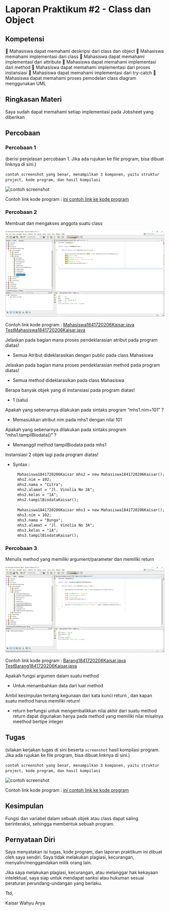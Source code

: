 # Laporan Praktikum #2 - Class dan Object

## Kompetensi

 Mahasiswa dapat memahami deskripsi dari class dan object 
 Mahasiswa memahami implementasi dari class 
 Mahasiswa dapat memahami implementasi dari attribute 
 Mahasiswa dapat memahami implementasi dari method 
 Mahasiswa dapat memahami implementasi dari proses instansiasi 
 Mahasiswa dapat memahami implementasi dari try-catch 
 Mahasiswa dapat memahami proses pemodelan class diagram menggunakan UML 

## Ringkasan Materi

Saya sudah dapat memahami setiap implementasi pada Jobsheet yang diberikan

## Percobaan

### Percobaan 1

(berisi penjelasan percobaan 1. Jika ada rujukan ke file program, bisa dibuat linknya di sini.)

`contoh screenshot yang benar, menampilkan 3 komponen, yaitu struktur project, kode program, dan hasil kompilasi`

![contoh screenshot](img/contoh-schot1.PNG)

Contoh link kode program : [ini contoh link ke kode program](../../src/1_Pengantar_Konsep_PBO/Contoh12345Habibie.java)

### Percobaan 2

 Membuat dan mengakses anggota suatu class

![Screenshot](img/Screenshot_3.jpg)

Contoh link kode program :
[Mahasiswa1841720206Kaisar.java](../../src/2_Class_dan_Object/Mahasiswa1841720206Kaisar.java)
[TestMahasiswa1841720206Kaisar.java](../../src/2_Class_dan_Object/TestMahasiswa1841720206Kaisar.java)

Jelaskan pada bagian mana proses pendeklarasian atribut pada program diatas!
- Semua Atribut dideklarasikan dengan public pada class Mahasiswa

Jelaskan pada bagian mana proses pendeklarasian method pada program diatas!
- Semua method dideklarasikan pada class Mahasiswa

Berapa banyak objek yang di instansiasi pada program diatas!
- 1 (satu)

 Apakah yang sebenarnya dilakukan pada sintaks program “mhs1.nim=101” ?
- Memasukkan atribut nim pada mhs1 dengan nilai 101

 Apakah yang sebenarnya dilakukan pada sintaks program “mhs1.tampilBiodata()” ?
- Memanggil method tampilBiodata pada mhs1

Instansiasi 2 objek lagi pada program diatas!
- Syntax :

        Mahasiswa1841720206Kaisar mhs2 = new Mahasiswa1841720206Kaisar();
        mhs2.nim = 102;
        mhs2.nama = "Citra";
        mhs2.alamat = "Jl. Vinolia No 2A";
        mhs2.kelas = "1A";
        mhs2.tampilBiodataKaisar();
        
        Mahasiswa1841720206Kaisar mhs3 = new Mahasiswa1841720206Kaisar();
        mhs3.nim = 102;
        mhs3.nama = "Bunga";
        mhs3.alamat = "Jl. Vinolia No 3A";
        mhs3.kelas = "1A";
        mhs3.tampilBiodataKaisar();

### Percobaan 3

Menulis method yang memiliki argument/parameter dan memiliki return

![Screenshot](img/Screenshot_4.jpg)

Contoh link kode program :
[Barang1841720206Kaisar.java](../../src/2_Class_dan_Object/Barang1841720206Kaisar.java)
[TestBarang1841720206Kaisar.java](../../src/2_Class_dan_Object/TestBarang1841720206Kaisar.java)

 Apakah fungsi argumen dalam suatu method
 - Untuk menambahkan data dari luar method
 
 Ambil kesimpulan tentang kegunaan dari kata kunci return , dan kapan suatu method harus memiliki return!
 - return berfungsi untuk mengembalikkan nilai akhir dari suatu method return dapat digunakan hanya pada method yang memiliki nilai misalnya meethod bertipe integer

## Tugas

(silakan kerjakan tugas di sini beserta `screenshot` hasil kompilasi program. Jika ada rujukan ke file program, bisa dibuat linknya di sini.)

`contoh screenshot yang benar, menampilkan 3 komponen, yaitu struktur project, kode program, dan hasil kompilasi`

![contoh screenshot](img/contoh-schot1.PNG)

Contoh link kode program : [ini contoh link ke kode program](../../src/1_Pengantar_Konsep_PBO/Contoh12345Habibie.java)

## Kesimpulan

Fungsi dan variabel dalam sebuah objek atau class dapat saling berinteraksi, sehingga membentuk sebuah program.

## Pernyataan Diri

Saya menyatakan isi tugas, kode program, dan laporan praktikum ini dibuat oleh saya sendiri. Saya tidak melakukan plagiasi, kecurangan, menyalin/menggandakan milik orang lain.

Jika saya melakukan plagiasi, kecurangan, atau melanggar hak kekayaan intelektual, saya siap untuk mendapat sanksi atau hukuman sesuai peraturan perundang-undangan yang berlaku.

Ttd,

Kaisar Wahyu Arya
